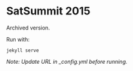 # SatSummit 2015

Archived version.

Run with:
```
jekyll serve
```

*Note: Update URL in _config.yml before running.*
